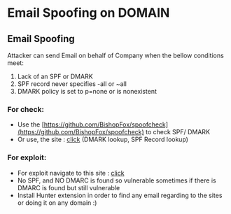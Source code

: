 # Email Spoofing on DOMAIN

## Email Spoofing

Attacker can send Email on behalf of Company when the bellow conditions meet:

1. Lack of an SPF or DMARK
2. SPF record never specifies -all or ~all
3. DMARK policy is set to p=none or is nonexistent 

### **For check:**

- Use the [https://github.com/BishopFox/spoofcheck](https://github.com/BishopFox/spoofcheck) to check SPF/ DMARK
- Or use, the site : [click](https://mxtoolbox.com) (DMARK lookup, SPF Record lookup)

### For exploit:

- For exploit navigate to this site : [click](http://emkei.cz)
- No SPF, and NO DMARC is found so vulnerable sometimes if there is DMARC is found but still vulnerable
- Install Hunter extension in order to find any email regarding to the sites or doing it on any domain :)